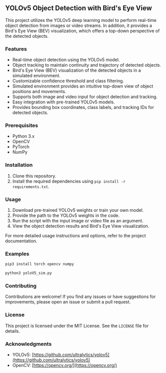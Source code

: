 ## YOLOv5 Object Detection with Bird's Eye View

This project utilizes the YOLOv5 deep learning model to perform real-time object detection from images or video streams. In addition, it provides a Bird's Eye View (BEV) visualization, which offers a top-down perspective of the detected objects.

### Features

- Real-time object detection using the YOLOv5 model.
- Object tracking to maintain continuity and trajectory of detected objects.
- Bird's Eye View (BEV) visualization of the detected objects in a simulated environment.
- Customizable confidence threshold and class filtering.
- Simulated environment provides an intuitive top-down view of object positions and movements.
- Supports both image and video input for object detection and tracking.
- Easy integration with pre-trained YOLOv5 models.
- Provides bounding box coordinates, class labels, and tracking IDs for detected objects.

### Prerequisites

- Python 3.x
- OpenCV
- PyTorch
- NumPy

### Installation

1. Clone this repository.
2. Install the required dependencies using `pip install -r requirements.txt`.

### Usage

1. Download pre-trained YOLOv5 weights or train your own model.
2. Provide the path to the YOLOv5 weights in the code.
3. Run the script with the input image or video file as an argument.
4. View the object detection results and Bird's Eye View visualization.

For more detailed usage instructions and options, refer to the project documentation.

### Examples

```bash
pip3 install torch opencv numpy
```

```bash
python3 yoloV5_sim.py
```

### Contributing

Contributions are welcome! If you find any issues or have suggestions for improvements, please open an issue or submit a pull request.

### License

This project is licensed under the MIT License. See the `LICENSE` file for details.

### Acknowledgments

- YOLOv5: [https://github.com/ultralytics/yolov5](https://github.com/ultralytics/yolov5)
- OpenCV: [https://opencv.org/](https://opencv.org/)
